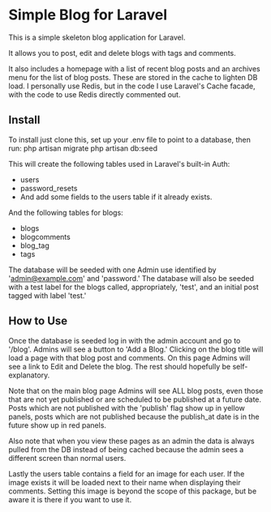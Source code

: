# Simple Blog for Laravel

This is a simple skeleton blog application for Laravel.

It allows you to post, edit and delete blogs with tags and comments.

It also includes a homepage with a list of recent blog posts and an archives menu for the list of blog posts. These are stored in the cache to lighten DB load. I personally use Redis, but in the code I use Laravel's Cache facade, with the code to use Redis directly commented out.

## Install
To install just clone this, set up your .env file to point to a database, then run:
php artisan migrate
php artisan db:seed

This will create the following tables used in Laravel's built-in Auth:
- users
- password_resets
- And add some fields to the users table if it already exists.
  
And the following tables for blogs:
- blogs
- blogcomments
- blog_tag
- tags
  
The database will be seeded with one Admin use identified by 'admin@example.com' and 'password.' 
The database will also be seeded with a test label for the blogs called, appropriately, 'test', and an initial post tagged with label 'test.'

## How to Use
Once the database is seeded log in with the admin account and go to '/blog'. Admins will see a button to 'Add a Blog.' Clicking on the blog title will load a page with that blog post and comments. On this page Admins will see a link to Edit and Delete the blog. The rest should hopefully be self-explanatory. 

Note that on the main blog page Admins will see ALL blog posts, even those that are not yet published or are scheduled to be published at a future date. Posts which are not published with the 'publish' flag show up in yellow panels, posts which are not published because the publish_at date is in the future show up in red panels. 

Also note that when you view these pages as an admin the data is always pulled from the DB instead of being cached because the admin sees a different screen than normal users.

Lastly the users table contains a field for an image for each user. If the image exists it will be loaded next to their name when displaying their comments. Setting this image is beyond the scope of this package, but be aware it is there if you want to use it.

